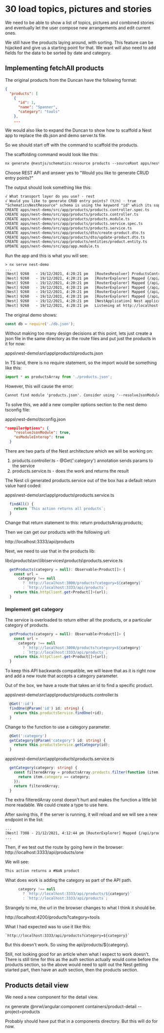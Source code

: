# 30 load topics, pictures and stories

We need to be able to show a list of topics, pictures and combined stories and eventually let the user compose new arrangements and edit current ones.

We still have the products laying around, with sorting.  This feature can be hijacked and give us a starting point for that.  We want will also need to add fields for the data to be sorted by date and category.

## Implementing fetchAll products

The original products from the Duncan have the following format:

```json
{
  "products": [
    {
      "id": 1,
      "name": "Spanner",
      "category": "tools"
    },
    ...
```

We would also like to expand the Duncan to show how to scaffold a Nest app to replace the db.json and demo server.ts file.

So we should start off with the command to scaffold the products.

The scaffolding command would look like this:

```txt
nx generate @nestjs/schematics:resource products --sourceRoot apps/nest-demo/src/app
```

Choose REST API and answer yes to "Would you like to generate CRUD entry points?"

The output should look something like this:

```txt
√ What transport layer do you use? · rest
√ Would you like to generate CRUD entry points? (Y/n) · true
"SchematicsNestResource" schema is using the keyword "id" which its support is deprecated. Use "$id" for schema ID.
CREATE apps/nest-demo/src/app/products/products.controller.spec.ts
CREATE apps/nest-demo/src/app/products/products.controller.ts
CREATE apps/nest-demo/src/app/products/products.module.ts
CREATE apps/nest-demo/src/app/products/products.service.spec.ts
CREATE apps/nest-demo/src/app/products/products.service.ts
CREATE apps/nest-demo/src/app/products/dto/create-product.dto.ts
CREATE apps/nest-demo/src/app/products/dto/update-product.dto.ts
CREATE apps/nest-demo/src/app/products/entities/product.entity.ts
UPDATE apps/nest-demo/src/app/app.module.ts
```

Run the app and this is what you will see:

```txt
> nx serve nest-demo
...
[Nest] 9260   - 19/12/2021, 4:20:21 pm   [RoutesResolver] ProductsController {/api/products}: +1ms
[Nest] 9260   - 19/12/2021, 4:20:21 pm   [RouterExplorer] Mapped {/api/products, POST} route +1ms
[Nest] 9260   - 19/12/2021, 4:20:21 pm   [RouterExplorer] Mapped {/api/products, GET} route +2ms
[Nest] 9260   - 19/12/2021, 4:20:21 pm   [RouterExplorer] Mapped {/api/products/:id, GET} route +1ms       
[Nest] 9260   - 19/12/2021, 4:20:21 pm   [RouterExplorer] Mapped {/api/products/:id, PATCH} route +2ms     
[Nest] 9260   - 19/12/2021, 4:20:21 pm   [RouterExplorer] Mapped {/api/products/:id, DELETE} route +1ms    
[Nest] 9260   - 19/12/2021, 4:20:21 pm   [NestApplication] Nest application successfully started +6ms      
[Nest] 9260   - 19/12/2021, 4:20:21 pm   Listening at http://localhost:3333/api +6ms
```

The original demo shows:

```js
const db = require('./db.json');
```

Without making too many design decisions at this point, lets just create a json file in the same directory as the route files and put just the products in it for now:

apps\nest-demo\src\app\products\products.json

In TS land, there is no require statement, so the import would be something like this:

```ts
import * as productsArray from './products.json';
```

However, this will cause the error:

```txt
Cannot find module 'products.json'. Consider using '--resolveJsonModule' to import module with '.json' extension.ts(2732)
```

To solve this, we add a new compiler options section to the nest demo tsconfig file:

apps\nest-demo\tsconfig.json

```json
"compilerOptions": {
    "resolveJsonModule": true,
    "esModuleInterop": true
  }
```

There are two parts of the Nest architecture which we will be working on:

1. products.controller.ts - @Get(':category') annotation sends params to the service
2. products.service.ts - does the work and returns the result

The Nest cli generated products.service out of the box has a default return value hard coded:

apps\nest-demo\src\app\products\products.service.ts

```ts
  findAll() {
    return `This action returns all products`;
  }
```

Change that return statement to this: return productsArray.products;

Then we can get our products with the following url:

http://localhost:3333/api/products

Next, we need to use that in the products lib:

libs\products\src\lib\services\products\products.service.ts

```ts
  getProducts(category = null): Observable<Product[]> {
    const url =
      category !== null
        ? `http://localhost:3000/products?category=${category}`
        : `http://localhost:3333/api/products`;
    return this.httpClient.get<Product[]>(url);
  }
```

### Implement get category

The service is overloaded to return either all the products, or a particular category of products.

```ts
  getProducts(category = null): Observable<Product[]> {
    const url =
      category !== null
        ? `http://localhost:3000/products?category=${category}`
        : `http://localhost:3333/api/products`;
    return this.httpClient.get<Product[]>(url);
  }
```

To keep this API backwards compatible, we will leave that as it is right now and add a new route that accepts a category parameter.  

Out of the box, we have a route that takes an id to find a specific product.

apps\nest-demo\src\app\products\products.controller.ts

```ts
  @Get(':id')
  findOne(@Param('id') id: string) {
    return this.productsService.findOne(+id);
  }
```

Change to the function to use a category parameter.

```ts
  @Get(':category')
  getCategory(@Param('category') id: string) {
    return this.productsService.getCategory(id);
  }
```

apps\nest-demo\src\app\products\products.service.ts

```ts
  getCategory(category: string) {
    const filteredArray = productsArray.products.filter(function (item) {
      return item.category == category;
    });
    return filteredArray;
  }
```

The extra filteredArray const doesn't hurt and makes the function a little bit more readable.  We could create a type to use here.

After saving this, if the server is running, it will reload and we will see a new endpoint in the list:

```txt
...
[Nest] 7308 - 21/12/2021, 4:12:44 pm [RouterExplorer] Mapped {/api/products/:category, GET} route +1ms 
...
```

Then, if we test out the route by going here in the browser: http://localhost:3333/api/products/one

We will see:

```txt
This action returns a #NaN product
```

What does work is adding the category as part of the API path.

```ts
      category !== null
        ? `http://localhost:3333/api/products/${category}`
        : `http://localhost:3333/api/products`;
```

Strangely to me, the url in the browser changes to what I think it should be.

http://localhost:4200/products?category=tools

What I had expected was to use it like this:

```txt
`http://localhost:3333/api/products?category=${category}`
```

But this doesn't work.  So using the api/products/${category}.

Still, not looking good for an article when what I expect to work doesn't.  There is still time for this as the auth section actually would come before the products section, so the above would need to split out the Nest getting started part, then have an auth section, then the products section.

## Products detail view

We need a new component for the detail view.

nx generate @nrwl/angular:component containers/product-detail --project=products

Probably should have put that in a components directory.  But this will do for now.
